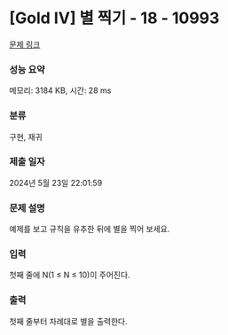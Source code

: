 # [Gold IV] 별 찍기 - 18 - 10993 

[문제 링크](https://www.acmicpc.net/problem/10993) 

### 성능 요약

메모리: 3184 KB, 시간: 28 ms

### 분류

구현, 재귀

### 제출 일자

2024년 5월 23일 22:01:59

### 문제 설명

<p>예제를 보고 규칙을 유추한 뒤에 별을 찍어 보세요.</p>

### 입력 

 <p>첫째 줄에 N(1 ≤ N ≤ 10)이 주어진다.</p>

### 출력 

 <p>첫째 줄부터 차례대로 별을 출력한다.</p>

